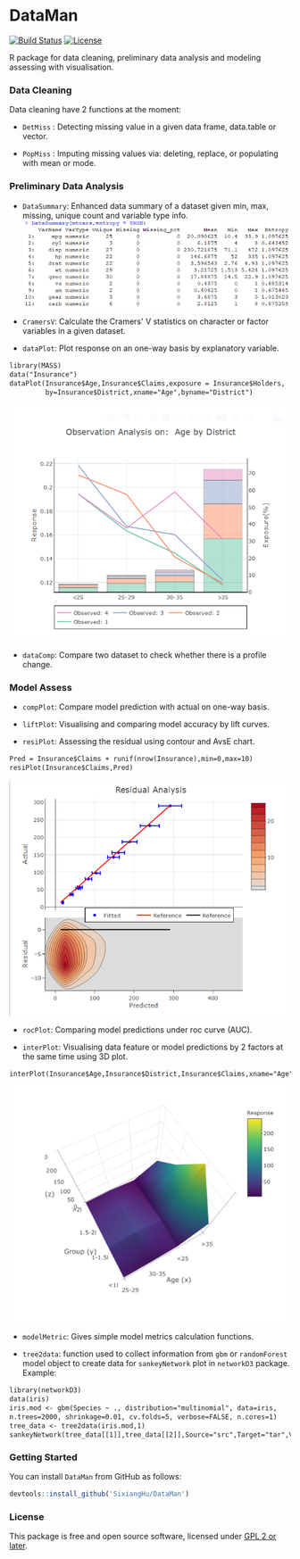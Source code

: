 # DataMan

[![Build Status](https://travis-ci.org/SixiangHu/DataMan.svg?branch=master)](https://travis-ci.org/SixiangHu/DataMan) [![License](http://img.shields.io/badge/license-GPL%20%28%3E=%202%29-brightgreen.svg?style=flat)](http://www.gnu.org/licenses/gpl-2.0.html)

R package for data cleaning, preliminary data analysis and modeling assessing with visualisation.

### Data Cleaning

Data cleaning have 2 functions at the moment:

* `DetMiss` : Detecting missing value in a given data frame, data.table or vector.

* `PopMiss` : Imputing missing values via: deleting, replace, or populating with mean or mode.

### Preliminary Data Analysis

* `DataSummary`: Enhanced data summary of a dataset given min, max, missing, unique count and variable type info.
![DataSummary_Example](misc/datasummary.PNG)

* `CramersV`: Calculate the Cramers' V statistics on character or factor variables in a given dataset.

* `dataPlot`: Plot response on an one-way basis by explanatory variable.
```{r}
library(MASS)
data("Insurance")
dataPlot(Insurance$Age,Insurance$Claims,exposure = Insurance$Holders,
         by=Insurance$District,xname="Age",byname="District")
```

![](misc/dataPlot.png)

* `dataComp`: Compare two dataset to check whether there is a profile change.

### Model Assess

* `compPlot`: Compare model prediction with actual on one-way basis.

* `liftPlot`: Visualising and comparing model accuracy by lift curves.

* `resiPlot`: Assessing the residual using contour and AvsE chart.
```{r}
Pred = Insurance$Claims + runif(nrow(Insurance),min=0,max=10)
resiPlot(Insurance$Claims,Pred)
```

![](misc/resiPlot.png)

* `rocPlot`:  Comparing model predictions under roc curve (AUC).

* `interPlot`: Visualising data feature or model predictions by 2 factors at the same time using 3D plot.
```{r}
interPlot(Insurance$Age,Insurance$District,Insurance$Claims,xname="Age",yname="District")
```

![](misc/interPlot.png)

* `modelMetric`: Gives simple model metrics calculation functions.

* `tree2data`: function used to collect information from `gbm` or `randomForest` model object to create data for `sankeyNetwork` plot in `networkD3` package. Example:

```{r}
library(networkD3)
data(iris)
iris.mod <- gbm(Species ~ ., distribution="multinomial", data=iris, n.trees=2000, shrinkage=0.01, cv.folds=5, verbose=FALSE, n.cores=1)
tree_data <- tree2data(iris.mod,1)
sankeyNetwork(tree_data[[1]],tree_data[[2]],Source="src",Target="tar",Value="value",NodeID="name")
```

### Getting Started

You can install `DataMan` from GitHub as follows:

```r
devtools::install_github('SixiangHu/DataMan')
```

### License

This package is free and open source software, licensed under [GPL 2 or later](http://opensource.org/licenses/gpl-license).

